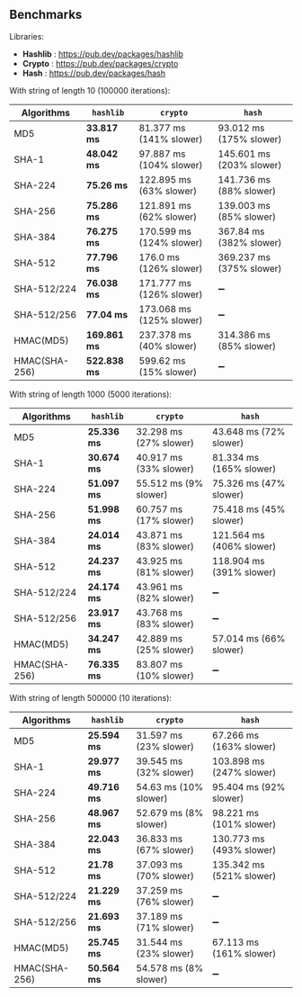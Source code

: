 ## Benchmarks

Libraries:

- **Hashlib** : https://pub.dev/packages/hashlib
- **Crypto** : https://pub.dev/packages/crypto
- **Hash** : https://pub.dev/packages/hash

With string of length 10 (100000 iterations):

| Algorithms    | `hashlib`      | `crypto`                 | `hash`                   |
| ------------- | -------------- | ------------------------ | ------------------------ |
| MD5           | **33.817 ms**  | 81.377 ms (141% slower)  | 93.012 ms (175% slower)  |
| SHA-1         | **48.042 ms**  | 97.887 ms (104% slower)  | 145.601 ms (203% slower) |
| SHA-224       | **75.26 ms**   | 122.895 ms (63% slower)  | 141.736 ms (88% slower)  |
| SHA-256       | **75.286 ms**  | 121.891 ms (62% slower)  | 139.003 ms (85% slower)  |
| SHA-384       | **76.275 ms**  | 170.599 ms (124% slower) | 367.84 ms (382% slower)  |
| SHA-512       | **77.796 ms**  | 176.0 ms (126% slower)   | 369.237 ms (375% slower) |
| SHA-512/224   | **76.038 ms**  | 171.777 ms (126% slower) | ➖                       |
| SHA-512/256   | **77.04 ms**   | 173.068 ms (125% slower) | ➖                       |
| HMAC(MD5)     | **169.861 ms** | 237.378 ms (40% slower)  | 314.386 ms (85% slower)  |
| HMAC(SHA-256) | **522.838 ms** | 599.62 ms (15% slower)   | ➖                       |

With string of length 1000 (5000 iterations):

| Algorithms    | `hashlib`     | `crypto`               | `hash`                   |
| ------------- | ------------- | ---------------------- | ------------------------ |
| MD5           | **25.336 ms** | 32.298 ms (27% slower) | 43.648 ms (72% slower)   |
| SHA-1         | **30.674 ms** | 40.917 ms (33% slower) | 81.334 ms (165% slower)  |
| SHA-224       | **51.097 ms** | 55.512 ms (9% slower)  | 75.326 ms (47% slower)   |
| SHA-256       | **51.998 ms** | 60.757 ms (17% slower) | 75.418 ms (45% slower)   |
| SHA-384       | **24.014 ms** | 43.871 ms (83% slower) | 121.564 ms (406% slower) |
| SHA-512       | **24.237 ms** | 43.925 ms (81% slower) | 118.904 ms (391% slower) |
| SHA-512/224   | **24.174 ms** | 43.961 ms (82% slower) | ➖                       |
| SHA-512/256   | **23.917 ms** | 43.768 ms (83% slower) | ➖                       |
| HMAC(MD5)     | **34.247 ms** | 42.889 ms (25% slower) | 57.014 ms (66% slower)   |
| HMAC(SHA-256) | **76.335 ms** | 83.807 ms (10% slower) | ➖                       |

With string of length 500000 (10 iterations):

| Algorithms    | `hashlib`     | `crypto`               | `hash`                   |
| ------------- | ------------- | ---------------------- | ------------------------ |
| MD5           | **25.594 ms** | 31.597 ms (23% slower) | 67.266 ms (163% slower)  |
| SHA-1         | **29.977 ms** | 39.545 ms (32% slower) | 103.898 ms (247% slower) |
| SHA-224       | **49.716 ms** | 54.63 ms (10% slower)  | 95.404 ms (92% slower)   |
| SHA-256       | **48.967 ms** | 52.679 ms (8% slower)  | 98.221 ms (101% slower)  |
| SHA-384       | **22.043 ms** | 36.833 ms (67% slower) | 130.773 ms (493% slower) |
| SHA-512       | **21.78 ms**  | 37.093 ms (70% slower) | 135.342 ms (521% slower) |
| SHA-512/224   | **21.229 ms** | 37.259 ms (76% slower) | ➖                       |
| SHA-512/256   | **21.693 ms** | 37.189 ms (71% slower) | ➖                       |
| HMAC(MD5)     | **25.745 ms** | 31.544 ms (23% slower) | 67.113 ms (161% slower)  |
| HMAC(SHA-256) | **50.564 ms** | 54.578 ms (8% slower)  | ➖                       |
